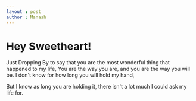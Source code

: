 ```yaml
---
layout : post
author : Manash
---
```


<h1> Hey Sweetheart!</h1>

Just Dropping By to say that you are the most wonderful thing that happened to my life,
You are the way you are, and you are the way you will be. I don't know for how long you will hold my hand,

But I know as long you are holding it, there isn't a lot much I could ask my life for.
